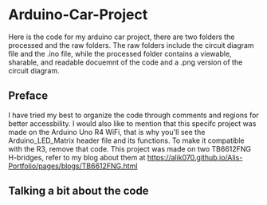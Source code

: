 # Arduino-Car-Project
Here is the code for my arduino car project, there are two folders the processed and the raw folders. The raw folders include the circuit diagram file and the .ino file, while the processed folder contains a viewable, sharable, and readable docuemnt of the code and a .png version of the circuit diagram. 

## Preface
I have tried my best to organize the code through comments and regions for better accessbility. I would also like to mention that this specifc project was made on the Arduino Uno R4 WiFi, that is why you'll see the Arduino_LED_Matrix header file and its functions. To make it compatible with the R3, remove that code. This project was made on two TB6612FNG H-bridges, refer to my blog about them at https://alik070.github.io/Alis-Portfolio/pages/blogs/TB6612FNG.html 

## Talking a bit about the code

